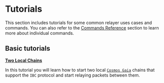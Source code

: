 # Tutorials

This section includes tutorials for some common relayer uses cases and commands. You can also refer to the [Commands Reference](../commands/index.md) section to learn more about individual commands.

## Basic tutorials

**[Two Local Chains](./local-chains/index.md)**

In this tutorial you will learn how to start two local [`Cosmos Gaia`](https://github.com/cosmos/gaia) chains that support the `IBC` protocol and start relaying packets between them.
